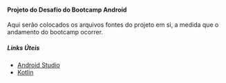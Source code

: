 #### Projeto do Desafio do Bootcamp Android

Aqui serão colocados os arquivos fontes do projeto em si, a medida que o andamento do bootcamp ocorrer.

##### Links Úteis
- [Android Studio](https://developer.android.com/studio)
- [Kotlin](https://kotlinlang.org/)


